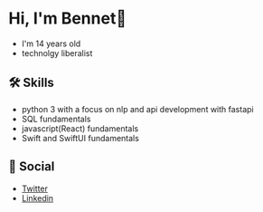 # Hi, I'm Bennet👋




- I'm 14 years old
- technolgy liberalist
## 🛠 Skills
- python 3 with a focus on nlp and api development with fastapi
- SQL fundamentals
- javascript(React) fundamentals
- Swift and SwiftUI fundamentals

## 📸 Social
- [Twitter](https://twitter.com/weber_floyd)
- [Linkedin](https://www.linkedin.com/in/bennet-weber-a2ab8521a/)

